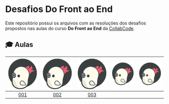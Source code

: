 # Desafios Do Front ao End

Este repositório possui os arquivos com as resoluções dos desafios propostos nas aulas do curso **Do Front ao End** da [CollabCode](https://collabcode.training/).

## :mortar_board: Aulas

![CollabCode][collab-logo]|![CollabCode][collab-logo]|![CollabCode][collab-logo]|![CollabCode][collab-logo]|![CollabCode][collab-logo]
:---:|:---:|:---:|:---:|:---:
[001](001.md)|[002](002.md)|[003](003.md)

[collab-logo]: .github/collabcode-logo.svg